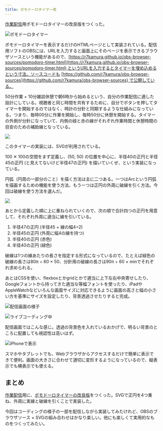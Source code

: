 ```yaml
---
title: ポモドーロタイマー改
---
```

[作業配信](https://www.youtube.com/c/r7kamura)用ポモドーロタイマーの改良版をつくった。

![](https://lh3.googleusercontent.com/9F6veM6VzDa4pP0uoC_l9pZ5qbKnz9wWnh9XnqpXYT3ewKTm_yi2wEONAP1dkIqKMf8rDvcJw6I-RP15enDv9v6OBi7FxcWHG4Xr2bkI37AU5Ljn2aWzFrnraM5_5DA-JypXa1CRmSWKI2CAK5E7uCdrmQHBf_vvINa7rdDMB3cYeOm0r_ViOdDdWA "ポモドーロタイマー")

ポモドーロタイマーを表示するだけのHTMLページとして実装されている。配信用ソフトのOBSには、URLを入力すると画面上にそのページを表示できるブラウザソースという機能があるので、[https://r7kamura.github.io/obs-browser-sources/pomodoro-timer.html](https://r7kamura.github.io/obs-browser-sources/pomodoro-timer.html) というURLを入力するとタイマーを埋め込めるという寸法。ソースコードも [https://github.com/r7kamura/obs-browser-sources](https://github.com/r7kamura/obs-browser-sources) で公開している。

50分作業 + 10分雑談休憩で朝6時から始めるという、自分の作業配信に適した設計にしている。視聴者と同じ時間を共有するために、自分でボタンを押してタイマーを開始するのではなく、時計の分針と同期するような仕組みになっている。つまり、毎時00分に作業を開始し、毎時50分に休憩を開始する。タイマーの外側が分針になっていて、内側の緑と赤の線がそれぞれ作業時間と休憩時間の目安のための補助線となっている。

![](https://lh4.googleusercontent.com/2MdBJ3uBmykGy3OOQpXjLU-zBnCp9M0J-FzVYBVUCXUYfO9wG6ZIE2C0qVxC0akPV16tKdCkyUM9VM_xw1C1JX0weBpeIaB_M-F7PBQLTCRFYMYvsEUkDcgQXcbPE9u5NVtWLHklJ8gK7ySqgh4dtF6zF2p5A0LcTasWG7eU6jMLkq5L18F7gyGKRA)

このタイマーの実装には、SVGが利用されている。

100 ✕ 100の空間をまず定義し、(50, 50) の位置を中心に、半径40の正円と半径45の正円 (と見えてないけど半径47の正円) を描いていくぜ、という実装になっている。

円弧（円周の一部分のこと）を描く方法は主に二つある。一つはArcという円弧を描画するための機能を使う方法、もう一つは正円の外周に破線を引く方法。今回は破線を使う方法を選んだ。

![](https://lh5.googleusercontent.com/D7F3_PaznXSE36q9ajnrw2XudBpalrTIB9FYnO15xaHbUnATQwIK7uWg9I3DuW8pMbmQhRlabCu3Fm5HUNt3jXZnkd-Lv4yIMXOC9KHE_deWHyQJTV0mtcVLwwF6oNyAj-JxkBkUtKPQfk3z1Z36XLR4sdEkEZI1YoYnc-OPut4sPBLea3UO_1APfA)

あとから定義した順に上に重ねられていくので、次の順で合計四つの正円を用意して、それぞれ外周に適当に線を引いている。

1.  半径47の正円 (半径45 + 線の幅4÷2)
2.  半径45の正円 (外周に幅4の線を持つ)
3.  半径40の正円 (赤色)
4.  半径40の正円 (緑色)

破線は1つの線あたりの長さを指定する形式になっているので、たとえば緑色の破線の長さは80π ÷ 60 × 50、分針用の破線の長さは90π ÷ 60 × minでそれぞれ求められる。

あとはCSSを使い、flexboxとかgridとかで適当に上下左右中央寄せしたり、Googleフォントから持ってきた適当な等幅フォントを使ったり、iPadやAppleWatchなどいろんな画面サイズに対応できるように画面の高さと幅の小さい方を基準にサイズを設定したり、背景透過させたりすると完成。

![](https://lh6.googleusercontent.com/nQI-i8TEsx9kyYbq19rYe3lS_-elDm-Q6HZlPxP37OxEUVECekmGRZ0933dJMHViubtCUHxD3ENS3ZsnV9HCXiAf8M3XCaQd2abFrUaThHVnoZFiC2zN0sdjrZFnMJ8aYLM2RrOS_YyA6xP8tQCvVIDhlJ3y-j1Yt0eHIIDUznagd-I0Jr6GzdxNNg "配信画面の様子")

![](https://lh6.googleusercontent.com/JLm0gOsMPRRyhov5BxIuaHciOMgMTj_OWT2H_mfvMTjrCMK1qv25wWPNf_SwExhW9xn-yFIs6ohnPWdxfUdM9TCwHxhH7xvovmsr414Tg1VAfsKe9AqRzhpGzlqirv9lvZp_DWMbqD3WNrYEubJPenW9wKYa_ohEPQ6gxdL1fRtE39IF_dswdDQZ8A "ライブコーディング中")

配信画面ではこんな感じ。透過の背景色を入れているおかげで、明るい背景のところに配置しても視認性は高いはず。

![](https://lh5.googleusercontent.com/eu5kr08JTVOwIkPpN7l-PGq6qbDGyyo-6vwyK9hCgQgSV8YmCRZYpp3yjF2p5h24VwyJW5IWi4_4svos0W5KuSpv6zB5OwggbawxfQOlPKvy5Iv5NXAsNV0E8Htk_T4WjuIwNfdLzuJCQfR1in6c3BGau9Qy5U2wVi4vl6gbH_OgcUuckn6beZtXIQ "iPhoneで表示")

スマホやタブレットでも、Webブラウザからアクセスするだけで簡単に表示できて便利。画面の大きさに合わせて適切に変形するようになっているので、縦表示でも横表示でも使える。

まとめ
---

[作業配信](https://www.youtube.com/c/r7kamura)用に、[ポモドーロタイマーの改良版](https://github.com/r7kamura/obs-browser-sources)をつくった。SVGで正円を4つ重ね、外周に実線と破線を引くことで実装した。

今回はコーディングの様子の一部を配信しながら実装してみたけれど、OBSのブラウザソース × SVGの組み合わせはかなり楽しい。他にも楽しくて実用的なものをつくってみたい。
